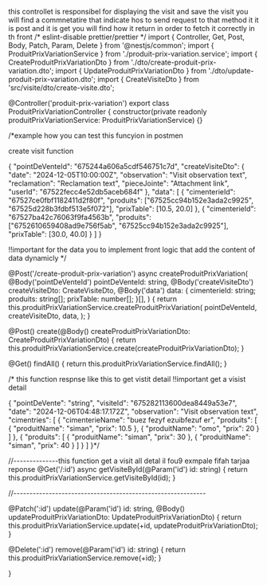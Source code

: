this controllet is responsibel for displaying the visit and save the visit you will find a commnetatire that indicate hos to send  request to that method it it is post and it is get you will find how it return in order to fetch it correctly  in th front 
/* eslint-disable prettier/prettier */
import { Controller, Get, Post, Body, Patch, Param, Delete } from '@nestjs/common';
import { ProduitPrixVariationService } from './produit-prix-variation.service';
import { CreateProduitPrixVariationDto } from './dto/create-produit-prix-variation.dto';
import { UpdateProduitPrixVariationDto } from './dto/update-produit-prix-variation.dto';
import { CreateVisiteDto } from 'src/visite/dto/create-visite.dto';

@Controller('produit-prix-variation')
export class ProduitPrixVariationController {
  constructor(private readonly produitPrixVariationService: ProduitPrixVariationService) {}



/*example how you can test this funcyion in postmen 

create visit function 

{
  "pointDeVenteId": "675244a606a5cdf546751c7d",
  "createVisiteDto": {
    "date": "2024-12-05T10:00:00Z",
    "observation": "Visit observation text",
    "reclamation": "Reclamation text",
    "pieceJointe": "Attachment link",
    "userId": "67522fecc4e52db5aceb684f"
  },
  "data": [
    {
      "cimenterieId": "67527ce0fbf1182411d2f80f",
      "produits": ["67525cc94b152e3ada2c9925", "67525d228b3fdbf513e5f072"],
      "prixTable": [10.5, 20.0]
    },
    {
      "cimenterieId": "67527ba42c76063f9fa4563b",
      "produits": ["6752610659408ad9e756f5ab", "67525cc94b152e3ada2c9925"],
      "prixTable": [30.0, 40.0]
    }
  ]
}

!!important  for the data you to implement front logic that add  the content of data dynamicly 
*/


  @Post('/create-produit-prix-variation')
  async createProduitPrixVariation(
    @Body('pointDeVenteId') pointDeVenteId: string,
    @Body('createVisiteDto') createVisiteDto: CreateVisiteDto,
    @Body('data') data: {
      cimenterieId: string;
      produits: string[];
      prixTable: number[];
    }[],
  ) {
    return this.produitPrixVariationService.createProduitPrixVariation(
      pointDeVenteId,
      createVisiteDto,
      data,
    );
  }




  @Post()
  create(@Body() createProduitPrixVariationDto: CreateProduitPrixVariationDto) {
    return this.produitPrixVariationService.create(createProduitPrixVariationDto);
  }

  @Get()
  findAll() {
    return this.produitPrixVariationService.findAll();
  }

/* this function respnse like this  to get vistit detail !!important get a visist detail 

{
    "pointDeVente": "string",
    "visiteId": "675282113600dea8449a53e7",
    "date": "2024-12-06T04:48:17.172Z",
    "observation": "Visit observation text",
    "cimentries": [
        {
            "cimenterieName": "buez fezyf ezuibfezuf er",
            "produits": [
                {
                    "produitName": "siman",
                    "prix": 10.5
                },
                {
                    "produitName": "omo",
                    "prix": 20
                }
            ]
        },
        {
            "produits": [
                {
                    "produitName": "siman",
                    "prix": 30
                },
                {
                    "produitName": "siman",
                    "prix": 40
                }
            ]
        }
    ]
}*/


//--------------this function  get a visit all detal il fou9 exmpale fifah tarjaa reponse 
  @Get('/:id')
  async getVisiteById(@Param('id') id: string) {
    return this.produitPrixVariationService.getVisiteById(id);
  }



  //------------------------------------------------------------

  @Patch(':id')
  update(@Param('id') id: string, @Body() updateProduitPrixVariationDto: UpdateProduitPrixVariationDto) {
    return this.produitPrixVariationService.update(+id, updateProduitPrixVariationDto);
  }

  @Delete(':id')
  remove(@Param('id') id: string) {
    return this.produitPrixVariationService.remove(+id);
  }












}











